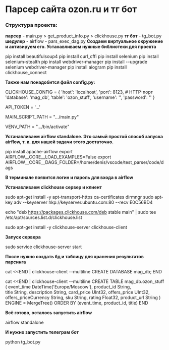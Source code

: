 # Парсер сайта ozon.ru и тг бот

### Структура проекта:
**парсер** - main.py > get_product_info.py > clickhouse.py
**тг бот** - tg_bot.py
**шедулер** - airflow - pars_exec_dag.py
**Создаем виртуальное окружение и активируем его. Устанавливаем нужные библиотеки для проекта**

pip install beautifulsoup4
pip install curl_cffi
pip install selenium
pip install selenium-stealth
pip install webdriver-manager
pip install --upgrade selenium webdriver-manager
pip install aiogram
pip install clickhouse_connect

**Также нам понадобится файл config.py:**

CLICKHOUSE_CONFIG = {
    'host': 'localhost',
    'port': 8123,  # HTTP-порт
    'database': 'mag_db',
    'table': 'ozon_stuff',
    'username': '',
    'password': ''
}

API_TOKEN = '...'

MAIN_SCRIPT_PATH = ".../main.py"

VENV_PATH = ".../bin/activate"

**Устанавливаем airflow standalone. Это самый простой способ запуска airflow, т. к. для нашей задачи этого достаточно.**

pip install apache-airflow
export AIRFLOW__CORE__LOAD_EXAMPLES=False
export AIRFLOW__CORE__DAGS_FOLDER=/home/denis/vscode/test_parser/code/dags


**В терминале появится логин и пароль для входа в airflow**

**Устанавливаем clickhouse сервер и клиент**

sudo apt-get install -y apt-transport-https ca-certificates dirmngr
sudo apt-key adv --keyserver hkp://keyserver.ubuntu.com:80 --recv E0C56BD4

echo "deb https://packages.clickhouse.com/deb stable main" | sudo tee \
    /etc/apt/sources.list.d/clickhouse.list

sudo apt-get install -y clickhouse-server clickhouse-client

**Запуск сервера**

sudo service clickhouse-server start

**После нужно создать бд и таблицу для хранения результатов парсинга**

cat <<END | clickhouse-client --multiline
CREATE DATABASE mag_db;
END

cat <<END | clickhouse-client --multiline
CREATE TABLE mag_db.ozon_stuff
(
    event_time DateTime('Europe/Moscow'),
    product_id String,    
    title String,
    description String,
    card_price UInt32,
    offers_price UInt32,
    offers_priceCurrency String,
    sku String,
    rating Float32,
    product_url String
)
ENGINE = MergeTree()
ORDER BY (event_time, product_id, title)
END

**Всё готово, осталось запустить airflow**

airflow standalone

**И нужно запустить телеграм бот**

python tg_bot.py
